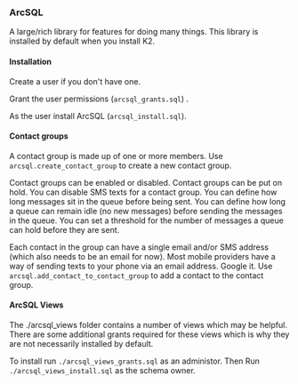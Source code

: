 ### ArcSQL

A large/rich library for features for doing many things. This library is installed by default when you install K2.

#### Installation

Create a user if you don't have one. 

Grant the user permissions  (```arcsql_grants.sql```) .

As the user install ArcSQL (```arcsql_install.sql```).

#### Contact groups

A contact group is made up of one or more members. Use ```arcsql.create_contact_group``` to create a new contact group.

Contact groups can be enabled or disabled. Contact groups can be put on hold. You can disable SMS texts for a contact group. You can define how long messages sit in the queue before being sent. You can define how long a queue can remain idle (no new messages) before sending the messages in the queue. You can set a threshold for the number of messages a queue can hold before they are sent.

Each contact in the group can have a single email and/or SMS address (which also needs to be an email for now). Most mobile providers have a way of sending texts to your phone via an email address. Google it. Use ```arcsql.add_contact_to_contact_group``` to add a contact to the contact group.

#### ArcSQL Views

The ./arcsql_views folder contains a number of views which may be helpful. There are some additional grants required for these views which is why they are not necessarily installed by default. 

To install run ```./arcsql_views_grants.sql``` as an administor. Then Run ```./arcsql_views_install.sql``` as the schema owner.